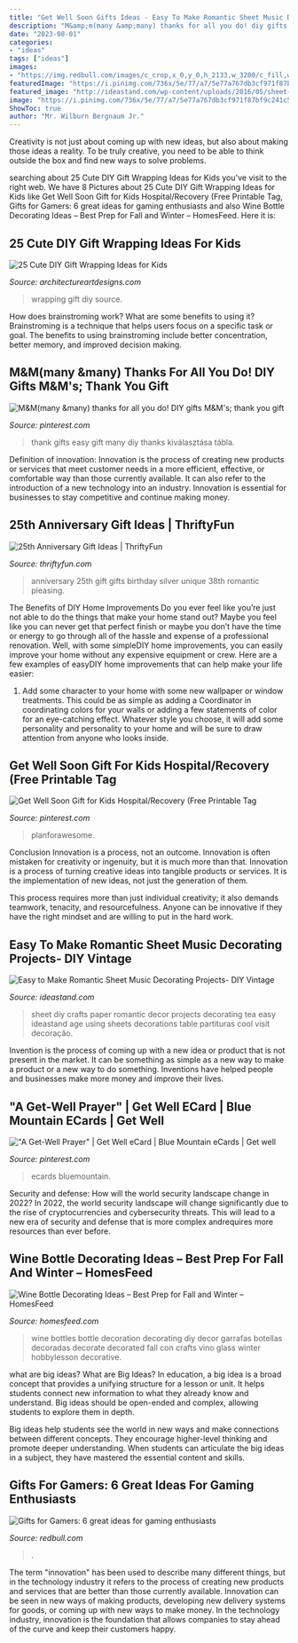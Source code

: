 ```yaml
---
title: "Get Well Soon Gifts Ideas - Easy To Make Romantic Sheet Music Decorating Projects- Diy Vintage"
description: "M&amp;m(many &amp;many) thanks for all you do! diy gifts m&amp;m&#039;s; thank you gift"
date: "2023-08-01"
categories:
- "ideas"
tags: ["ideas"]
images:
- "https://img.redbull.com/images/c_crop,x_0,y_0,h_2133,w_3200/c_fill,w_1500,h_1000/q_auto,f_auto/redbullcom/2019/10/03/dd5a1bc3-e3e8-4c69-9fc3-fedd8dccba96/red-bull-adrenalan-o"
featuredImage: "https://i.pinimg.com/736x/5e/77/a7/5e77a767db3cf971f87bf9c241c5210a.jpg"
featured_image: "http://ideastand.com/wp-content/uploads/2016/05/sheet-music-decor/42-romantic-sheet-music-decorating-ideas.jpg"
image: "https://i.pinimg.com/736x/5e/77/a7/5e77a767db3cf971f87bf9c241c5210a.jpg"
ShowToc: true
author: "Mr. Wilburn Bergnaum Jr."
---
```



Creativity is not just about coming up with new ideas, but also about making those ideas a reality. To be truly creative, you need to be able to think outside the box and find new ways to solve problems.

	

		
searching about 25 Cute DIY Gift Wrapping Ideas for Kids you've visit to the right web. We have 8 Pictures about 25 Cute DIY Gift Wrapping Ideas for Kids like Get Well Soon Gift for Kids Hospital/Recovery (Free Printable Tag, Gifts for Gamers: 6 great ideas for gaming enthusiasts and also Wine Bottle Decorating Ideas – Best Prep for Fall and Winter – HomesFeed. Here it is:
		
    
## 25 Cute DIY Gift Wrapping Ideas For Kids

<img loading=lazy src="https://www.architectureartdesigns.com/wp-content/uploads/2013/12/2147.jpg" onerror="this.onerror=null;this.src='https://tse3.mm.bing.net/th?id=OIP.7XB1CO9xfenbMsdLw1x5MQHaLH&amp;pid=15.1';" alt="25 Cute DIY Gift Wrapping Ideas for Kids">

_Source: architectureartdesigns.com_

>wrapping gift diy source. 

	

How does brainstroming work? What are some benefits to using it?
Brainstroming is a technique that helps users focus on a specific task or goal. The benefits to using brainstroming include better concentration, better memory, and improved decision making.

    
## M&amp;M(many &amp;many) Thanks For All You Do! DIY Gifts M&amp;M&#039;s; Thank You Gift

<img loading=lazy src="https://i.pinimg.com/736x/d7/b1/0c/d7b10cbc8b2e6635726e57be85acec16--easy-gifts-thank-you-gifts.jpg" onerror="this.onerror=null;this.src='https://tse3.mm.bing.net/th?id=OIP.Ngy24shgdEXHq-lmKgS18wAAAA&amp;pid=15.1';" alt="M&amp;M(many &amp;many) thanks for all you do! DIY gifts M&amp;M&#039;s; thank you gift">

_Source: pinterest.com_

>thank gifts easy gift many diy thanks kiválasztása tábla. 

	

Definition of innovation:
Innovation is the process of creating new products or services that meet customer needs in a more efficient, effective, or comfortable way than those currently available. It can also refer to the introduction of a new technology into an industry. Innovation is essential for businesses to stay competitive and continue making money.

    
## 25th Anniversary Gift Ideas | ThriftyFun

<img loading=lazy src="https://img.thrfun.com/img/077/092/25th_anniversary_gift_x1.jpg" onerror="this.onerror=null;this.src='https://tse1.mm.bing.net/th?id=OIP.e_of2seJFoSTcOD7uxlxuAHaLH&amp;pid=15.1';" alt="25th Anniversary Gift Ideas | ThriftyFun">

_Source: thriftyfun.com_

>anniversary 25th gift gifts birthday silver unique 38th romantic pleasing. 

	

The Benefits of DIY Home Improvements
Do you ever feel like you’re just not able to do the things that make your home stand out? Maybe you feel like you can never get that perfect finish or maybe you don’t have the time or energy to go through all of the hassle and expense of a professional renovation. Well, with some simpleDIY home improvements, you can easily improve your home without any expensive equipment or crew. Here are a few examples of easyDIY home improvements that can help make your life easier: 
1. Add some character to your home with some new wallpaper or window treatments. This could be as simple as adding a Coordinator in coordinating colors for your walls or adding a few statements of color for an eye-catching effect. Whatever style you choose, it will add some personality and personality to your home and will be sure to draw attention from anyone who looks inside.

    
## Get Well Soon Gift For Kids Hospital/Recovery (Free Printable Tag

<img loading=lazy src="https://i.pinimg.com/736x/5e/77/a7/5e77a767db3cf971f87bf9c241c5210a.jpg" onerror="this.onerror=null;this.src='https://tse1.mm.bing.net/th?id=OIP.q3FJJvY4-8oryOCiP-Y9_AHaLH&amp;pid=15.1';" alt="Get Well Soon Gift for Kids Hospital/Recovery (Free Printable Tag">

_Source: pinterest.com_

>planforawesome. 

	

Conclusion
Innovation is a process, not an outcome.
Innovation is often mistaken for creativity or ingenuity, but it is much more than that. Innovation is a process of turning creative ideas into tangible products or services. It is the implementation of new ideas, not just the generation of them.

This process requires more than just individual creativity; it also demands teamwork, tenacity, and resourcefulness. Anyone can be innovative if they have the right mindset and are willing to put in the hard work.

    
## Easy To Make Romantic Sheet Music Decorating Projects- DIY Vintage

<img loading=lazy src="http://ideastand.com/wp-content/uploads/2016/05/sheet-music-decor/42-romantic-sheet-music-decorating-ideas.jpg" onerror="this.onerror=null;this.src='https://tse1.mm.bing.net/th?id=OIP.5DM-ZDgT1wcCr_p8kvf6_AHaJ4&amp;pid=15.1';" alt="Easy to Make Romantic Sheet Music Decorating Projects- DIY Vintage">

_Source: ideastand.com_

>sheet diy crafts paper romantic decor projects decorating tea easy ideastand age using sheets decorations table partituras cool visit decoração. 

	

Invention is the process of coming up with a new idea or product that is not present in the market. It can be something as simple as a new way to make a product or a new way to do something. Inventions have helped people and businesses make more money and improve their lives.

    
## &quot;A Get-Well Prayer&quot; | Get Well ECard | Blue Mountain ECards | Get Well

<img loading=lazy src="https://i.pinimg.com/736x/e0/b9/da/e0b9daa39dbc813ded66933c0d07a61e.jpg" onerror="this.onerror=null;this.src='https://tse4.mm.bing.net/th?id=OIP.a64RsQkB0H3UP4aFCXx2CQHaLH&amp;pid=15.1';" alt="&quot;A Get-Well Prayer&quot; | Get Well eCard | Blue Mountain eCards | Get well">

_Source: pinterest.com_

>ecards bluemountain. 

	

Security and defense: How will the world security landscape change in 2022?
In 2022, the world security landscape will change significantly due to the rise of cryptocurrencies and cybersecurity threats. This will lead to a new era of security and defense that is more complex andrequires more resources than ever before.

    
## Wine Bottle Decorating Ideas – Best Prep For Fall And Winter – HomesFeed

<img loading=lazy src="https://homesfeed.com/wp-content/uploads/2015/09/vintage-diy-wine-bottle-decorating-ideas-with-yarn-application-and-large-letter-decoration-shaping-love-in-brown-and-white-tone.jpg" onerror="this.onerror=null;this.src='https://tse4.mm.bing.net/th?id=OIP.SrVa1VCq8HmTnPafDttV9gHaJ3&amp;pid=15.1';" alt="Wine Bottle Decorating Ideas – Best Prep for Fall and Winter – HomesFeed">

_Source: homesfeed.com_

>wine bottles bottle decoration decorating diy decor garrafas botellas decoradas decorate decorated fall con crafts vino glass winter hobbylesson decorative. 

	

what are big ideas?
What are Big Ideas?
In education, a big idea is a broad concept that provides a unifying structure for a lesson or unit. It helps students connect new information to what they already know and understand. Big ideas should be open-ended and complex, allowing students to explore them in depth.

Big ideas help students see the world in new ways and make connections between different concepts. They encourage higher-level thinking and promote deeper understanding. When students can articulate the big ideas in a subject, they have mastered the essential content and skills.

    
## Gifts For Gamers: 6 Great Ideas For Gaming Enthusiasts

<img loading=lazy src="https://img.redbull.com/images/c_crop,x_0,y_0,h_2133,w_3200/c_fill,w_1500,h_1000/q_auto,f_auto/redbullcom/2019/10/03/dd5a1bc3-e3e8-4c69-9fc3-fedd8dccba96/red-bull-adrenalan-o" onerror="this.onerror=null;this.src='https://tse2.mm.bing.net/th?id=OIP.eW2wMs4q70jmyeKyyyeObgHaE8&amp;pid=15.1';" alt="Gifts for Gamers: 6 great ideas for gaming enthusiasts">

_Source: redbull.com_

>. 

	

The term "innovation" has been used to describe many different things, but in the technology industry it refers to the process of creating new products and services that are better than those currently available. Innovation can be seen in new ways of making products, developing new delivery systems for goods, or coming up with new ways to make money. In the technology industry, innovation is the foundation that allows companies to stay ahead of the curve and keep their customers happy.


